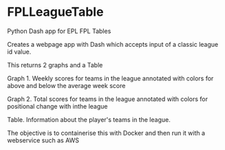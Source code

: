 # FPLLeagueTable
Python Dash app for EPL FPL Tables

Creates a webpage app with Dash which accepts input of a classic league id value.

This returns 2 graphs and a Table

Graph 1. Weekly scores for teams in the league annotated with colors for above and below the average week score

Graph 2. Total scores for teams in the league annotated with colors for positional change with inthe league

Table. Information about the player's teams in the league.



The objective is to containerise this with Docker and then run it with a webservice such as AWS
